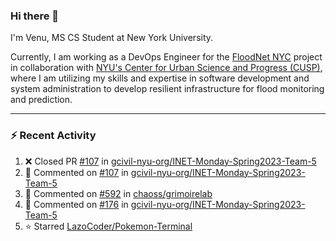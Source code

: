 ### Hi there 👋

I'm Venu, MS CS Student at New York University.

Currently, I am working as a DevOps Engineer for the [FloodNet NYC](https://www.floodnet.nyc/) project in collaboration with [NYU's Center for Urban Science and Progress (CUSP)](https://cusp.nyu.edu/), where I am utilizing my skills and expertise in software development and system administration to develop resilient infrastructure for flood monitoring and prediction.

---

### :zap: Recent Activity

<!--RECENT_ACTIVITY:start-->
1. ❌ Closed PR [#107](https://github.com/gcivil-nyu-org/INET-Monday-Spring2023-Team-5/pull/107) in [gcivil-nyu-org/INET-Monday-Spring2023-Team-5](https://github.com/gcivil-nyu-org/INET-Monday-Spring2023-Team-5)
2. 💬 Commented on [#107](https://github.com/gcivil-nyu-org/INET-Monday-Spring2023-Team-5/pull/107#issuecomment-1535332767) in [gcivil-nyu-org/INET-Monday-Spring2023-Team-5](https://github.com/gcivil-nyu-org/INET-Monday-Spring2023-Team-5)
3. 💬 Commented on [#592](https://github.com/chaoss/grimoirelab/issues/592#issuecomment-1535229349) in [chaoss/grimoirelab](https://github.com/chaoss/grimoirelab)
4. 💬 Commented on [#176](https://github.com/gcivil-nyu-org/INET-Monday-Spring2023-Team-5/pull/176#issuecomment-1535145334) in [gcivil-nyu-org/INET-Monday-Spring2023-Team-5](https://github.com/gcivil-nyu-org/INET-Monday-Spring2023-Team-5)
5. ⭐ Starred [LazoCoder/Pokemon-Terminal](https://github.com/LazoCoder/Pokemon-Terminal)
<!--RECENT_ACTIVITY:end-->

<!--
**vchrombie/vchrombie** is a ✨ _special_ ✨ repository because its `README.md` (this file) appears on your GitHub profile.

Here are some ideas to get you started:

- 🔭 I’m currently working on ...
- 🌱 I’m currently learning ...
- 👯 I’m looking to collaborate on ...
- 🤔 I’m looking for help with ...
- 💬 Ask me about ...
- 📫 How to reach me: ...
- 😄 Pronouns: ...
- ⚡ Fun fact: ...
-->
